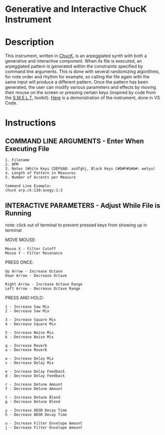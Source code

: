 # Generative and Interactive ChucK Instrument
# Description
This instrument, written in [ChucK](https://chuck.cs.princeton.edu/), is an arpeggiated synth with both a generative and interactive component. When its file is executed, an arpeggiated pattern is generated within the constraints specified by command line arguments. This is done with several randomizing algorithms, for note order and rhythm for example, so calling the file again with the same input will produce a different pattern. Once the pattern has been generated, the user can modify various parameters and effects by moving their mouse on the screen or pressing certain keys (inspired by code from the [S.M.E.L.T.](https://smelt.cs.princeton.edu/) toolkit). [Here](https://youtu.be/MYS8Z1cxozc) is a demonstration of the instrument, done in VS Code.
# Instructions
## COMMAND LINE ARGUMENTS - Enter When Executing File

    1. Filename
    2. BPM
    3. Notes (White Keys CDEFGAB: asdfghj, Black Keys C#D#F#G#A#: wetyu)
    4. Length of Pattern in Measures
    5. Number of Accents per Measure

    Command Line Example:
    chuck arp.ck:130:asegy:1:3

## INTERACTIVE PARAMETERS - Adjust While File is Running
note: click out of terminal to prevent pressed keys from showing up in terminal

MOVE MOUSE:

    Mouse X - Filter Cutoff
    Mouse Y - Filter Resonance

PRESS ONCE:

    Up Arrow - Increase Octave
    Down Arrow - Decrease Octave

    Right Arrow - Increase Octave Range
    Left Arrow - Decrease Octave Range

PRESS AND HOLD:

    1 - Increase Saw Mix
    2 - Decrease Saw Mix

    3 - Increase Square Mix
    4 - Decrease Square Mix

    5 - Increase Noise Mix
    6 - Decrease Noise Mix

    q - Increase Reverb
    a - Decrease Reverb

    w - Increase Delay Mix
    s - Decrease Delay Mix

    e - Increase Delay Feedback
    d - Decrease Delay Feedback

    r - Increase Detune Amount
    f - Decrease Detune Amount

    t - Increase Detune Blend
    g - Decrease Detune Blend

    y - Increase ADSR Decay Time
    h - Decrease ADSR Decay Time

    u - Increase Filter Envelope Amount
    j - Decrease Filter Envelope Amount

